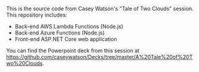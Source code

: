 This is the source code from Casey Watson's "Tale of Two Clouds" session. This repository includes:

- Back-end AWS Lambda Functions (Node.js)
- Back-end Azure Functions (Node.js)
- Front-end ASP.NET Core web application

You can find the Powerpoint deck from this session at https://github.com/caseywatson/Decks/tree/master/A%20Tale%20of%20Two%20Clouds.

